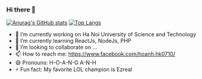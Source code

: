 ### Hi there 👋

[![Anurag's GitHub stats](https://github-readme-stats.vercel.app/api?username=HoangAnhNguyen0710)](https://github.com/anuraghazra/github-readme-stats)
[![Top Langs](https://github-readme-stats.vercel.app/api/top-langs/?username=HoangAnhNguyen0710&hide_progress=true)](https://github.com/anuraghazra/github-readme-stats)
- 🔭 I’m currently working on Ha Noi University of Science and Technology
- 🌱 I’m currently learning ReactJs, NodeJs, PHP
- 👯 I’m looking to collaborate on ...
- 📫 How to reach me: https://www.facebook.com/hoanh.hk0710/
- 😄 Pronouns: H-O-A-N-G A-N-H
- ⚡ Fun fact: My favorite LOL champion is Ezreal

